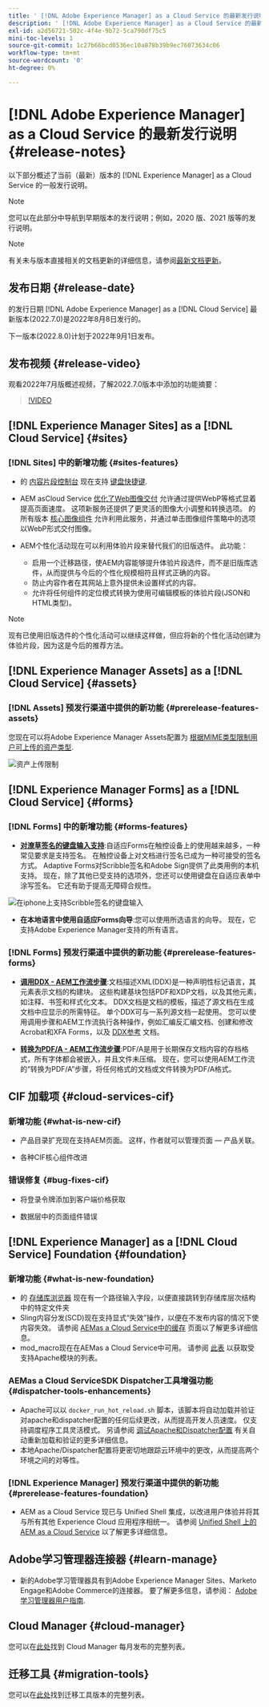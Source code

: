 ```yaml
---
title: ' [!DNL Adobe Experience Manager] as a Cloud Service 的最新发行说明。'
description: ' [!DNL Adobe Experience Manager] as a Cloud Service 的最新发行说明。'
exl-id: a2d56721-502c-4f4e-9b72-5ca790df75c5
mini-toc-levels: 1
source-git-commit: 1c27b66bcd0536ec10a878b39b9ec76073634c06
workflow-type: tm+mt
source-wordcount: '0'
ht-degree: 0%

---
```



# [!DNL Adobe Experience Manager] as a Cloud Service 的最新发行说明 {#release-notes}

以下部分概述了当前（最新）版本的 [!DNL Experience Manager] as a Cloud Service 的一般发行说明。

>[!NOTE]
>
>您可以在此部分中导航到早期版本的发行说明；例如，2020 版、2021 版等的发行说明。

>[!NOTE]
>
>有关未与版本直接相关的文档更新的详细信息，请参阅[最新文档更新](https://experienceleague.adobe.com/docs/experience-manager-release-information/aem-release-updates/doc-updates/documentation-updates.html)。

## 发布日期 {#release-date}

的发行日期 [!DNL Adobe Experience Manager] as a [!DNL Cloud Service] 最新版本(2022.7.0)是2022年8月8日发行的。

下一版本(2022.8.0)计划于2022年9月1日发布。

## 发布视频 {#release-video}

观看2022年7月版概述视频，了解2022.7.0版本中添加的功能摘要：

>[!VIDEO](https://video.tv.adobe.com/v/345409/?quality=12)

## [!DNL Experience Manager Sites] as a [!DNL Cloud Service] {#sites}

### [!DNL Sites] 中的新增功能 {#sites-features}

* 的 [内容片段控制台](/help/sites-cloud/administering/content-fragments/content-fragments-console.md) 现在支持 [键盘快捷键](/help/sites-cloud/administering/content-fragments/content-fragments-console-keyboard-shortcuts.md).

* AEM asCloud Service [优化了Web图像交付](https://experienceleague.adobe.com/docs/experience-manager-core-components/using/developing/web-optimized-image-delivery.html) 允许通过提供WebP等格式显着提高页面速度。 这项新服务还提供了更灵活的图像大小调整和转换选项。 的所有版本 [核心图像组件](https://experienceleague.adobe.com/docs/experience-manager-core-components/using/components/image.html) 允许利用此服务，并通过单击图像组件策略中的选项以WebP形式交付图像。

* AEM个性化活动现在可以利用体验片段来替代我们的旧版选件。 此功能：
   * 启用一个迁移路径，使AEM内容能够提升体验片段选件，而不是旧版库选件，从而提供与今后的个性化规模相符且样式正确的内容。
   * 防止内容作者在其网站上意外提供未设置样式的内容。
   * 允许将任何组件的定位模式转换为使用可编辑模板的体验片段(JSON和HTML类型)。

>[!NOTE]
>
>现有已使用旧版选件的个性化活动可以继续这样做，但应将新的个性化活动创建为体验片段，因为这是今后的推荐方法。

## [!DNL Experience Manager Assets] as a [!DNL Cloud Service] {#assets}

### [!DNL Assets] 预发行渠道中提供的新功能 {#prerelease-features-assets}

您现在可以将Adobe Experience Manager Assets配置为 [根据MIME类型限制用户可上传的资产类型](/help/assets/configure-asset-upload-restrictions.md).

![资产上传限制](/help/assets/assets/asset-upload-restrictions.png)

## [!DNL Experience Manager Forms] as a [!DNL Cloud Service] {#forms}

### [!DNL Forms] 中的新增功能 {#forms-features}

* **[对潦草签名的键盘输入支持](/help/forms/signing-forms-using-scribble.md)**:自适应Forms在触控设备上的使用越来越多，一种常见要求是支持签名。 在触控设备上对文档进行签名已成为一种可接受的签名方式。 Adaptive Forms对Scribble签名和Adobe Sign提供了此类用例的本机支持。 现在，除了其他已受支持的选项外，您还可以使用键盘在自适应表单中涂写签名。 它还有助于提高无障碍合规性。

![在iphone上支持Scribble签名的键盘输入](/help/release-notes/assets/scribble-keyboard-mobile.png)

* **在本地语言中使用自适应Forms向导**:您可以使用所选语言的向导。 现在，它支持Adobe Experience Manager支持的所有语言。

### [!DNL Forms] 预发行渠道中提供的新功能 {#prerelease-features-forms}

<!-- 

* **[Launch Adaptive Form creation wizard from embed form component](/help/forms/using/embed-adaptive-form-aem-sites.md)**: You can now launch Adaptive Form creation wizard from embed form component. It helps improve content and forms authoring workflows for Sites and Forms practitioners trying to add enrollment experiences to a web page. 

![Keyboard input support for Scribble signatures on iphone](/help/release-notes/assets/froms-container.png) 

-->

* **[调用DDX - AEM工作流步骤](/help/forms/aem-forms-workflow-step-reference.md#invokeddx)**:文档描述XML(DDX)是一种声明性标记语言，其元素表示文档的构建块。 这些构建基块包括PDF和XDP文档，以及其他元素，如注释、书签和样式化文本。 DDX文档是文档的模板，描述了源文档在生成文档中应显示的所需特征。 单个DDX可与一系列源文档一起使用。 您可以使用调用步骤和AEM工作流执行各种操作，例如汇编反汇编文档、创建和修改Acrobat和XFA Forms，以及 [DDX参考](https://helpx.adobe.com/content/dam/help/en/experience-manager/forms-cloud-service/ddxRef.pdf) 文档。

* **[转换为PDF/A - AEM工作流步骤](/help/forms/aem-forms-workflow-step-reference.md##convert-pdfa)**:PDF/A是用于长期保存文档内容的存档格式，所有字体都会被嵌入，并且文件未压缩。 现在，您可以使用AEM工作流的“转换为PDF/A”步骤，将任何格式的文档或文件转换为PDF/A格式。


## CIF 加载项 {#cloud-services-cif}

### 新增功能 {#what-is-new-cif}

* 产品目录扩充现在支持AEM页面。 这样，作者就可以管理页面 — 产品关联。

* 各种CIF核心组件改进

### 错误修复 {#bug-fixes-cif}

* 将登录令牌添加到客户端价格获取

* 数据层中的页面组件错误

## [!DNL Experience Manager] as a [!DNL Cloud Service] Foundation {#foundation}

### 新增功能 {#what-is-new-foundation}

* 的 [存储库浏览器](/help/implementing/developing/tools/repository-browser.md) 现在有一个路径输入字段，以便直接跳转到存储库层次结构中的特定文件夹
* Sling内容分发(SCD)现在支持显式“失效”操作，以便在不发布内容的情况下使内容失效。 请参阅 [AEMas a Cloud Service中的缓存](/help/implementing/dispatcher/caching.md#explicit-invalidation) 页面以了解更多详细信息。
* mod_macro现在在AEMas a Cloud Service中可用。 请参阅 [此表](/help/implementing/dispatcher/disp-overview.md) 以获取受支持Apache模块的列表。

### AEMas a Cloud ServiceSDK Dispatcher工具增强功能 {#dispatcher-tools-enhancements}

* Apache可以以 `docker_run_hot_reload.sh` 脚本，该脚本将自动加载并验证对apache和dispatcher配置的任何后续更改，从而提高开发人员速度。 仅支持调度程序工具灵活模式。 另请参阅 [调试Apache和Dispatcher配置](/help/implementing/dispatcher/validation-debug.md#automatic-reloading) 有关自动重新加载和验证的更多详细信息。
* 本地Apache/Dispatcher配置将更密切地跟踪云环境中的更改，从而提高两个环境之间的对等性。

### [!DNL Experience Manager] 预发行渠道中提供的新功能 {#prerelease-features-foundation}

* AEM as a Cloud Service 现已与 Unified Shell 集成，以改进用户体验并将其与所有其他 Experience Cloud 应用程序相统一。 请参阅 [Unified Shell 上的 AEM as a Cloud Service](/help/overview/aem-cloud-service-on-unified-shell.md) 以了解更多详细信息。

## Adobe学习管理器连接器 {#learn-manage}

* 新的Adobe学习管理器具有到Adobe Experience Manager Sites、Marketo Engage和Adobe Commerce的连接器。 要了解更多信息，请参阅： [Adobe学习管理器用户指南](https://helpx.adobe.com/learning-manager/user-guide.html).


## Cloud Manager {#cloud-manager}

您可以在[此处](/help/implementing/cloud-manager/release-notes-cloud-manager/release-notes-cm-current.md)找到 Cloud Manager 每月发布的完整列表。

## 迁移工具 {#migration-tools}

您可以在[此处](/help/journey-migration/release-notes/release-notes-migration-tools-current.md)找到迁移工具版本的完整列表。
